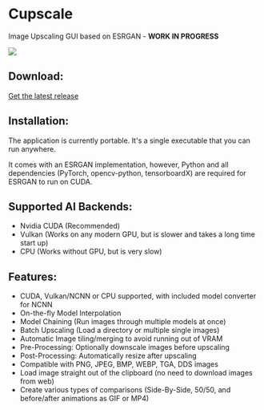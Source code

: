 # Cupscale
Image Upscaling GUI based on ESRGAN - **WORK IN PROGRESS**

![](https://i.imgur.com/tIRI1MO.png)

## Download:

[Get the latest release](https://github.com/n00mkrad/cupscale/releases)

## Installation:

The application is currently portable. It's a single executable that you can run anywhere.

It comes with an ESRGAN implementation, however, Python and all dependencies (PyTorch, opencv-python, tensorboardX) are required for ESRGAN to run on CUDA.

## Supported AI Backends:

- Nvidia CUDA (Recommended)
- Vulkan (Works on any modern GPU, but is slower and takes a long time start up)
- CPU (Works without GPU, but is very slow)

## Features:

- CUDA, Vulkan/NCNN or CPU supported, with included model converter for NCNN
- On-the-fly Model Interpolation
- Model Chaining (Run images through multiple models at once)
- Batch Upscaling (Load a directory or multiple single images)
- Automatic Image tiling/merging to avoid running out of VRAM
- Pre-Processing: Optionally downscale images before upscaling
- Post-Processing: Automatically resize after upscaling
- Compatible with PNG, JPEG, BMP, WEBP, TGA, DDS images
- Load image straight out of the clipboard (no need to download images from web)
- Create various types of comparisons (Side-By-Side, 50/50, and before/after animations as GIF or MP4)
